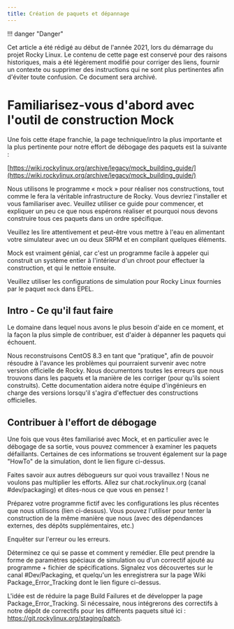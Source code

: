 ```yaml
---
title: Création de paquets et dépannage
---
```


!!! danger "Danger"

Cet article a été rédigé au début de l'année 2021, lors du démarrage du projet Rocky Linux. Le contenu de cette page est conservé pour des raisons historiques, mais a été légèrement modifié pour corriger des liens, fournir un contexte ou supprimer des instructions qui ne sont plus pertinentes afin d'éviter toute confusion. Ce document sera archivé.

# Familiarisez-vous d'abord avec l'outil de construction Mock

Une fois cette étape franchie, la page technique/intro la plus importante et la plus pertinente pour notre effort de débogage des paquets est la suivante :

[https://wiki.rockylinux.org/archive/legacy/mock_building_guide/](https://wiki.rockylinux.org/archive/legacy/mock_building_guide/)

Nous utilisons le programme « mock » pour réaliser nos constructions, tout comme le fera la véritable infrastructure de Rocky. Vous devriez l'installer et vous familiariser avec. Veuillez utiliser ce guide pour commencer, et expliquer un peu ce que nous espérons réaliser et pourquoi nous devons construire tous ces paquets dans un ordre spécifique.

Veuillez les lire attentivement et peut-être vous mettre à l'eau en alimentant votre simulateur avec un ou deux SRPM et en compilant quelques éléments.

Mock est vraiment génial, car c'est un programme facile à appeler qui construit un système entier à l'intérieur d'un chroot pour effectuer la construction, et qui le nettoie ensuite.

Veuillez utiliser les configurations de simulation pour Rocky Linux fournies par le paquet `mock` dans EPEL.

## Intro - Ce qu'il faut faire

Le domaine dans lequel nous avons le plus besoin d'aide en ce moment, et la façon la plus simple de contribuer, est d'aider à dépanner les paquets qui échouent.

Nous reconstruisons CentOS 8.3 en tant que "pratique", afin de pouvoir résoudre à l'avance les problèmes qui pourraient survenir avec notre version officielle de Rocky. Nous documentons toutes les erreurs que nous trouvons dans les paquets et la manière de les corriger (pour qu'ils soient construits). Cette documentation aidera notre équipe d'ingénieurs en charge des versions lorsqu'il s'agira d'effectuer des constructions officielles.

## Contribuer à l'effort de débogage

Une fois que vous êtes familiarisé avec Mock, et en particulier avec le débogage de sa sortie, vous pouvez commencer à examiner les paquets défaillants. Certaines de ces informations se trouvent également sur la page "HowTo" de la simulation, dont le lien figure ci-dessus.

Faites savoir aux autres débogueurs sur quoi vous travaillez ! Nous ne voulons pas multiplier les efforts. Allez sur chat.rockylinux.org (canal #dev/packaging) et dites-nous ce que vous en pensez !

Préparez votre programme fictif avec les configurations les plus récentes que nous utilisons (lien ci-dessus). Vous pouvez l'utiliser pour tenter la construction de la même manière que nous (avec des dépendances externes, des dépôts supplémentaires, etc.)

Enquêter sur l'erreur ou les erreurs.

Déterminez ce qui se passe et comment y remédier. Elle peut prendre la forme de paramètres spéciaux de simulation ou d'un correctif ajouté au programme + fichier de spécifications. Signalez vos découvertes sur le canal #Dev/Packaging, et quelqu'un les enregistrera sur la page Wiki Package_Error_Tracking dont le lien figure ci-dessus.

L'idée est de réduire la page Build Failures et de développer la page Package_Error_Tracking. Si nécessaire, nous intégrerons des correctifs à notre dépôt de correctifs pour les différents paquets situé ici : <https://git.rockylinux.org/staging/patch>.
